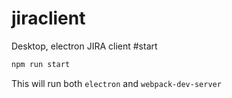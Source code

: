 # jiraclient
Desktop, electron JIRA client
#start
``` bash
npm run start
```

This will run both `electron` and `webpack-dev-server`
